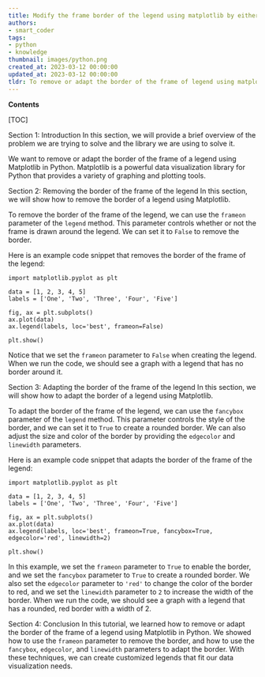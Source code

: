 ```yaml
---
title: Modify the frame border of the legend using matplotlib by either eliminating it completely or adjusting its appearance
authors:
- smart_coder
tags:
- python
- knowledge
thumbnail: images/python.png
created_at: 2023-03-12 00:00:00
updated_at: 2023-03-12 00:00:00
tldr: To remove or adapt the border of the frame of legend using matplotlib in Python, use the `frameon` parameter and set it to `False` to remove the border or `True` to show the border.
---
```


**Contents**

[TOC]

Section 1: Introduction
In this section, we will provide a brief overview of the problem we are trying to solve and the library we are using to solve it.

We want to remove or adapt the border of the frame of a legend using Matplotlib in Python. Matplotlib is a powerful data visualization library for Python that provides a variety of graphing and plotting tools.

Section 2: Removing the border of the frame of the legend
In this section, we will show how to remove the border of a legend using Matplotlib.

To remove the border of the frame of the legend, we can use the `frameon` parameter of the `legend` method. This parameter controls whether or not the frame is drawn around the legend. We can set it to `False` to remove the border.

Here is an example code snippet that removes the border of the frame of the legend:

```
import matplotlib.pyplot as plt

data = [1, 2, 3, 4, 5]
labels = ['One', 'Two', 'Three', 'Four', 'Five']

fig, ax = plt.subplots()
ax.plot(data)
ax.legend(labels, loc='best', frameon=False)

plt.show()
```

Notice that we set the `frameon` parameter to `False` when creating the legend. When we run the code, we should see a graph with a legend that has no border around it.

Section 3: Adapting the border of the frame of the legend
In this section, we will show how to adapt the border of a legend using Matplotlib.

To adapt the border of the frame of the legend, we can use the `fancybox` parameter of the `legend` method. This parameter controls the style of the border, and we can set it to `True` to create a rounded border. We can also adjust the size and color of the border by providing the `edgecolor` and `linewidth` parameters.

Here is an example code snippet that adapts the border of the frame of the legend:

```
import matplotlib.pyplot as plt

data = [1, 2, 3, 4, 5]
labels = ['One', 'Two', 'Three', 'Four', 'Five']

fig, ax = plt.subplots()
ax.plot(data)
ax.legend(labels, loc='best', frameon=True, fancybox=True, edgecolor='red', linewidth=2)

plt.show()
```

In this example, we set the `frameon` parameter to `True` to enable the border, and we set the `fancybox` parameter to `True` to create a rounded border. We also set the `edgecolor` parameter to `'red'` to change the color of the border to red, and we set the `linewidth` parameter to `2` to increase the width of the border. When we run the code, we should see a graph with a legend that has a rounded, red border with a width of 2.

Section 4: Conclusion
In this tutorial, we learned how to remove or adapt the border of the frame of a legend using Matplotlib in Python. We showed how to use the `frameon` parameter to remove the border, and how to use the `fancybox`, `edgecolor`, and `linewidth` parameters to adapt the border. With these techniques, we can create customized legends that fit our data visualization needs.
